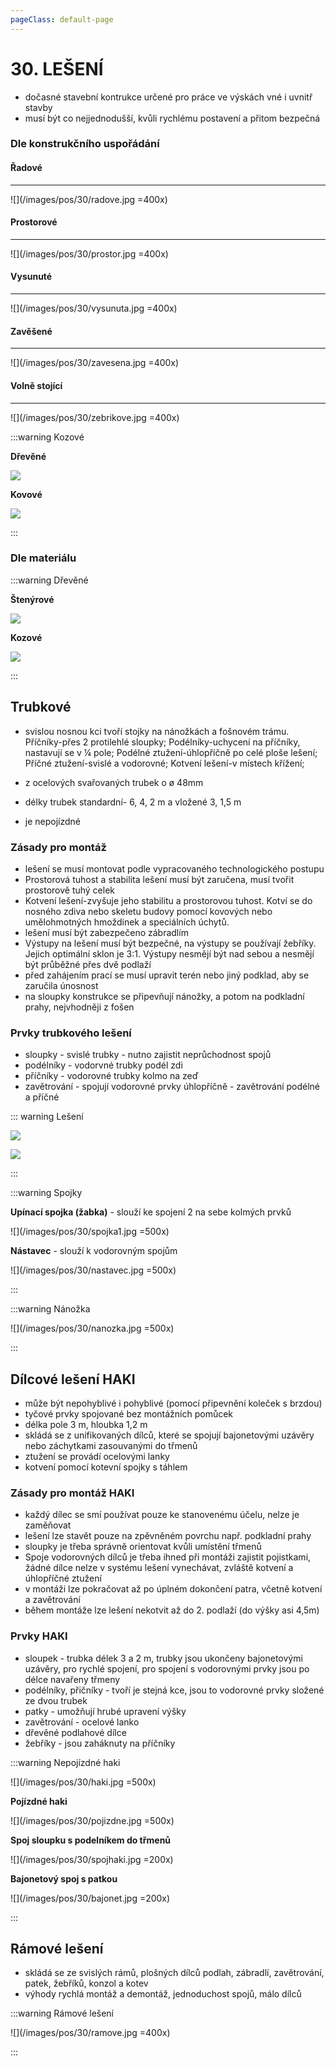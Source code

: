 ```yaml
---
pageClass: default-page
---
```


# 30. LEŠENÍ

- dočasné stavební kontrukce určené pro práce ve výskách vné i uvnitř stavby
- musí být co nejjednodušší, kvůli rychlému postavení a přitom bezpečná

### Dle konstrukčního uspořádání

#### Řadové
---
![](/images/pos/30/radove.jpg =400x)

#### Prostorové
---
![](/images/pos/30/prostor.jpg =400x)

#### Vysunuté
---
![](/images/pos/30/vysunuta.jpg =400x)

#### Zavěšené
---
![](/images/pos/30/zavesena.jpg =400x)

#### Volně stojící
---
![](/images/pos/30/zebrikove.jpg =400x)

:::warning Kozové

**Dřevěné**

![](/images/pos/30/12.jpg)


**Kovové**

![](/images/pos/30/kozlikove..jpg)

:::

### Dle materiálu

:::warning Dřevěné

**Štenýrové**

![](/images/pos/30/6.jpg)

**Kozové**

![](/images/pos/30/10.jpg)

:::

## Trubkové

- svislou nosnou kci tvoří stojky na nánožkách a fošnovém trámu. Příčníky-přes 2 protilehlé sloupky; Podélníky-uchycení na příčníky, nastavují se v ¼ pole; Podélné ztužení-úhlopříčně po celé ploše lešení; Příčné ztužení-svislé a vodorovné; Kotvení lešení-v místech křížení;

- z ocelových svařovaných trubek o ø 48mm
- délky trubek standardní- 6, 4, 2 m a vložené 3, 1,5 m
- je nepojízdné

### Zásady pro montáž

- lešení se musí montovat podle vypracovaného technologického postupu
- Prostorová tuhost a stabilita lešení musí být zaručena, musí tvořit prostorově tuhý celek
- Kotvení lešení-zvyšuje jeho stabilitu a prostorovou tuhost. Kotví se do nosného zdiva nebo skeletu budovy pomocí kovových nebo umělohmotných hmoždinek a speciálních úchytů.
- lešení musí být zabezpečeno zábradlím
- Výstupy na lešení musí být bezpečné, na výstupy se používají žebříky. Jejich optimální sklon je 3:1. Výstupy nesmějí být nad sebou a nesmějí být průběžné přes dvě podlaží
- před zahájením prací se musí upravit terén nebo jiný podklad, aby se zaručila únosnost
- na sloupky konstrukce se připevňují nánožky, a potom na podkladní prahy, nejvhodněji z fošen

### Prvky trubkového lešení

- sloupky - svislé trubky - nutno zajistit neprůchodnost spojů
- podélníky - vodorvné trubky podél zdi
- příčníky - vodorovné trubky kolmo na zeď
- zavětrování - spojují vodorovné prvky úhlopříčně - zavětrování podélné a příčné

::: warning Lešení

![](/images/pos/30/2.jpg)

![](/images/pos/30/35.jpg)

:::

:::warning Spojky

**Upínací spojka (žabka)** - slouží ke spojení 2 na sebe kolmých prvků

![](/images/pos/30/spojka1.jpg =500x)

**Nástavec** - slouží k vodorovným spojům

![](/images/pos/30/nastavec.jpg =500x)

:::

:::warning Nánožka

![](/images/pos/30/nanozka.jpg =500x)

:::

## Dílcové lešení HAKI

- může být nepohyblivé i pohyblivé (pomocí připevnění koleček s brzdou)
- tyčové prvky spojované bez montážních pomůcek
- délka pole 3 m, hloubka 1,2 m
- skládá se z unifikovaných dílců, které se spojují bajonetovými uzávěry nebo záchytkami zasouvanými do třmenů
- ztužení se provádí ocelovými lanky
- kotvení pomocí kotevní spojky s táhlem

### Zásady pro montáž HAKI

- každý dílec se smí používat pouze ke stanovenému účelu, nelze je zaměňovat
- lešení lze stavět pouze na zpěvněném povrchu např. podkladní prahy
- sloupky je třeba správně orientovat kvůli umístění třmenů
- Spoje vodorovných dílců je třeba ihned při montáži zajistit pojistkami, žádné dílce nelze v systému lešení vynechávat, zvláště kotvení a úhlopříčné ztužení
- v montáži lze pokračovat až po úplném dokončení patra, včetně kotvení a zavětrování
- během montáže lze lešení nekotvit až do 2. podlaží (do výšky asi 4,5m)

### Prvky HAKI

- sloupek - trubka délek 3 a 2 m, trubky jsou ukončeny bajonetovými uzávěry, pro rychlé spojení, pro spojení s vodorovnými prvky jsou po délce navařeny třmeny
- podélníky, přičníky - tvoří je stejná kce, jsou to vodorovné prvky složené ze dvou trubek
- patky - umožňují hrubé upravení výšky
- zavětrování - ocelové lanko
- dřevěné podlahové dílce
- žebříky - jsou zaháknuty na příčníky

:::warning Nepojízdné haki

![](/images/pos/30/haki.jpg =500x)

**Pojízdné haki**

![](/images/pos/30/pojizdne.jpg =500x)

**Spoj sloupku s podelníkem do třmenů**

![](/images/pos/30/spojhaki.jpg =200x)

**Bajonetový spoj s patkou**

![](/images/pos/30/bajonet.jpg =200x)

:::

## Rámové lešení

- skládá se ze svislých rámů, plošných dílců podlah, zábradlí, zavětrování, patek, žebříků, konzol a kotev
- výhody rychlá montáž a demontáž, jednoduchost spojů, málo dílců

:::warning Rámové lešení

![](/images/pos/30/ramove.jpg =400x)

:::
